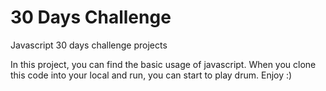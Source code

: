 # 30 Days Challenge

Javascript 30 days challenge projects

In this project, you can find the basic usage of javascript. When you clone this code into your local and run, you can start to play drum. Enjoy :)
